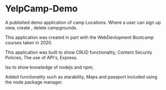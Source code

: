 # YelpCamp-Demo

A published demo application of camp Locations. Where a user can sign up view, create , delete campgrounds.

This application was created in part with the WebDevlopment Bootcamp courses taken in 2020. 

This application was built to show CRUD functionality, Content Security Policies, The use of API's, Express.

lso to show knowledge of nodejs and npm;

Added functionality such as starability, Maps and passport included using the node package manager.
